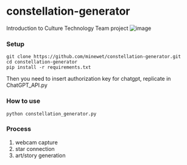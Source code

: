 # constellation-generator
Introduction to Culture Technology Team project
![image](https://github.com/minewet/constellation-generator/assets/71055964/d9408081-559a-4b28-8ae6-4b28a1a436db)

### Setup
```
git clone https://github.com/minewet/constellation-generator.git
cd constellation-generator
pip install -r requirements.txt
```
Then you need to insert authorization key for chatgpt, replicate in ChatGPT_API.py


### How to use
```
python constellation_generator.py
```

### Process
1. webcam capture
2. star connection
3. art/story generation
